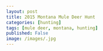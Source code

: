 ```yaml
---
layout: post
title: 2015 Montana Mule Deer Hunt
categories: [hunting]
tags: [mule deer, montana, hunting]
published: False
image: /images/.jpg
---
```


<style>.parallax-background {background: url("/images/.jpg");}</style>